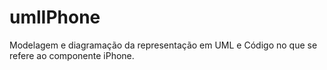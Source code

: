 # umlIPhone
Modelagem e diagramação da representação em UML e Código no que se refere ao componente iPhone.

